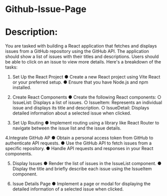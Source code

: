 # Github-Issue-Page
# Description:
You are tasked with building a React application that
fetches and displays issues from a GitHub repository using the
GitHub API. The application should show a list of issues with their
titles and descriptions. Users should be able to click on an issue to
view more details. Here's a breakdown of the tasks:

1. Set Up the React Project
● Create a new React project using Vite React or your
preferred setup.
● Ensure that you have Node.js and npm installed.

3. Create React Components
● Create the following React components:
○ IssueList: Displays a list of issues.
○ IssueItem: Represents an individual issue and displays
its title and description.
○ IssueDetail: Displays detailed information about a
selected issue when clicked.

4. Set Up Routing
● Implement routing using a library like React Router to
navigate between the issue list and the issue details.

 4.Integrate GitHub AP
● Obtain a personal access token from GitHub to authenticate
API requests.
● Use the GitHub API to fetch issues from a specific repository.
● Handle API requests and responses in your React
components.

5. Display Issues
● Render the list of issues in the IssueList component.
● Display the title and briefly describe each issue using the
IssueItem component.

6. Issue Details Page
● Implement a page or modal for displaying the detailed
information of a selected issue when clicked.
